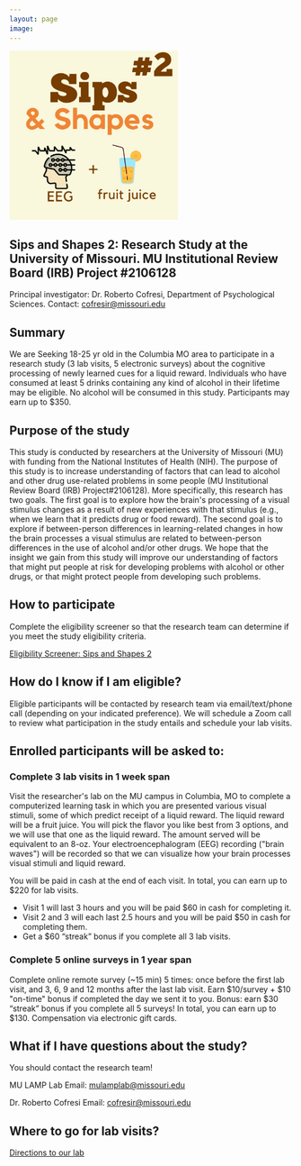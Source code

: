 ```yaml
---
layout: page
image: 
---
```


<img src="/assets/images/SAS2.png" width="300">


## Sips and Shapes 2: Research Study at the University of Missouri. MU Institutional Review Board (IRB) Project #2106128

Principal investigator: Dr. Roberto Cofresi, Department of Psychological Sciences. Contact: cofresir@missouri.edu

## Summary
We are Seeking 18-25 yr old in the Columbia MO area to participate in a research study (3 lab visits, 5 electronic surveys) about the cognitive processing of newly learned cues for a liquid reward. Individuals who have consumed at least 5 drinks containing any kind of alcohol in their lifetime may be eligible. No alcohol will be consumed in this study. Participants may earn up to $350.


## Purpose of the study
This study is conducted by researchers at the University of Missouri (MU) with funding from the National Institutes of Health (NIH). The purpose of this study is to increase understanding of factors that can lead to alcohol and other drug use-related problems in some people (MU Institutional Review Board (IRB) Project#2106128).  More specifically, this research has two goals. The first goal is to explore how the brain's processing of a visual stimulus changes as a result of new experiences with that stimulus (e.g., when we learn that it predicts drug or food reward). The second goal is to explore if between-person differences in learning-related changes in how the brain processes a visual stimulus are related to between-person differences in the use of alcohol and/or other drugs. We hope that the insight we gain from this study will improve our understanding of factors that might put people at risk for developing problems with alcohol or other drugs, or that might protect people from developing such problems. 


## How to participate
Complete the eligibility screener so that the research team can determine if you meet the study eligibility criteria.  


<a href="https://showmeportal.missouri.edu/redcap/surveys/?s=78JHY8NE9H9X3REX" class="button special">Eligibility Screener: Sips and Shapes 2</a>


## How do I know if I am eligible?
Eligible participants will be contacted by research team via email/text/phone call (depending on your indicated preference). We will schedule a Zoom call to review what participation in the study entails and schedule your lab visits.

## Enrolled participants will be asked to:
### Complete 3 lab visits in 1 week span
Visit the researcher's lab on the MU campus in Columbia, MO to complete a computerized learning task in which you are presented various visual stimuli, some of which predict receipt of a liquid reward. The liquid reward will be a fruit juice. You will pick the flavor you like best from 3 options, and we will use that one as the liquid reward. The amount served will be equivalent to an 8-oz. Your electroencephalogram (EEG) recording ("brain waves") will be recorded so that we can visualize how your brain processes visual stimuli and liquid reward. 

You will be paid in cash at the end of each visit. In total, you can earn up to $220 for lab visits.
- Visit 1 will last 3 hours and you will be paid $60 in cash for completing it. 
- Visit 2 and 3 will each last 2.5 hours and you will be paid $50 in cash for completing them.  
- Get a $60 “streak” bonus if you complete all 3 lab visits. 

### Complete 5 online surveys in 1 year span
Complete online remote survey (~15 min) 5 times: once before the first lab visit, and 3, 6, 9 and 12 months after the last lab visit. Earn $10/survey + $10 "on-time" bonus if completed the day we sent it to you. Bonus: earn $30 “streak” bonus if you complete all 5 surveys! In total, you can earn up to $130. Compensation via electronic gift cards.


## What if I have questions about the study?
You should contact the research team!  

MU LAMP Lab
Email: mulamplab@missouri.edu
  
Dr. Roberto Cofresi
Email: cofresir@missouri.edu


## Where to go for lab visits?
<a href="https://mulamplab.org/directions.html">Directions to our lab</a>



